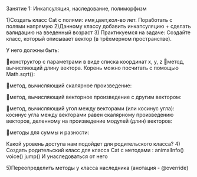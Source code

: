 Занятие 1: Инкапсуляция, наследование, полиморфизм

1)Создать класс Cat с полями: имя,цвет,кол-во лет. Поработать с полями напрямую
2)Данному классу добавить инкапсуляцию + сделать валидацию на введенный возраст
3)  Практикуемся на задаче:
    Создайте класс, который описывает вектор (в трёхмерном пространстве).

У него должны быть:


конструктор с параметрами в виде списка координат x, y, z
метод, вычисляющий длину вектора. Корень можно посчитать с помощью Math.sqrt():

метод, вычисляющий скалярное произведение:

метод, вычисляющий векторное произведение с другим вектором:

метод, вычисляющий угол между векторами (или косинус угла): косинус угла между векторами равен скалярному произведению векторов, деленному на произведение модулей (длин) векторов:

методы для суммы и разности:




Какой уровень доступа нам подойдет для родительского класса?
4) Создать родительский класс для класса Cat с методами :
   animalInfo()
   voice()
   jump()
   И унаследоваться от него

5)Переопределить методы у класса наследника (анотация - @override)

